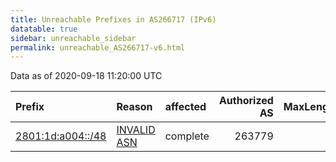 ```yaml
---
title: Unreachable Prefixes in AS266717 (IPv6)
datatable: true
sidebar: unreachable_sidebar
permalink: unreachable_AS266717-v6.html
---
```


Data as of 2020-09-18 11:20:00 UTC


<div class="datatable-begin"></div>

| Prefix                                                       | Reason                                                                                                    | affected   |   Authorized AS |   MaxLength | Anchor                                         |   unreachable /48s |
|:-------------------------------------------------------------|:----------------------------------------------------------------------------------------------------------|:-----------|----------------:|------------:|:-----------------------------------------------|-------------------:|
| [2801:1d:a004::/48](https://stat.ripe.net/2801:1d:a004::/48) | [INVALID ASN](https://rpki-validator.ripe.net/announcement-preview?asn=AS266717&prefix=2801:1d:a004::/48) | complete   |          263779 |          48 | [LACNIC](unreachable_LACNIC_RPKI_Root-v6.html) |                  1 |

<div class="datatable-end"></div>